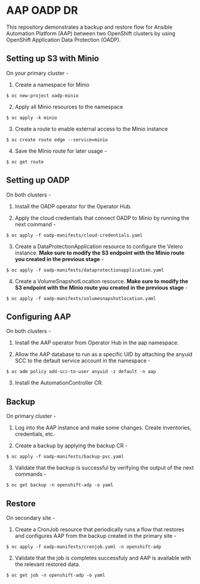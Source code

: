# AAP OADP DR

This repository demonstrates a backup and restore flow for Ansible Automation Platform (AAP) between two OpenShift clusters by using OpenShift Application Data Protection (OADP).

## Setting up S3 with Minio

On your primary cluster -

1. Create a namespace for Minio

```
$ oc new-project oadp-minio
```

2. Apply all Minio resources to the namespace

```
$ oc apply -k minio
```

3. Create a route to enable external access to the Minio instance

```
$ oc create route edge --service=minio
```

4. Save the Minio route for later usage -

```
$ oc get route
```

## Setting up OADP

On both clusters -

1. Install the OADP operator for the Operator Hub.

2. Apply the cloud credentials that connect OADP to Minio by running the next command -

```
$ oc apply -f oadp-manifests/cloud-credentials.yaml
```

3. Create a DataProtectionApplication resource to configure the Velero instance. **Make sure to modify the S3 endpoint with the Minio route you created in the previous stage** -

```
$ oc apply -f oadp-manifests/dataprotectionapplication.yaml
```

4. Create a VolumeSnapshotLocation resource. **Make sure to modify the S3 endpoint with the Minio route you created in the previous stage** -

```
$ oc apply -f oadp-manifests/volumesnapshotlocation.yaml
```

## Configuring AAP

On both clusters -

1. Install the AAP operator from Operator Hub in the aap namespace.

2. Allow the AAP database to run as a specific UID by attaching the anyuid SCC to the default service account in the namespace -

```
$ oc adm policy add-scc-to-user anyuid -z default -n aap
```

3. Install the AutomationController CR.

## Backup

On primary cluster -

1. Log into the AAP instance and make some changes. Create inventories, credentials, etc.

2. Create a backup by applying the backup CR -

```
$ oc apply -f oadp-manifests/backup-pvc.yaml
```

3. Validate that the backup is successful by verifying the output of the next commands -

```
$ oc get backup -n openshift-adp -o yaml
```

## Restore

On secondary site -

1. Create a CronJob resource that periodically runs a flow that restores and configures AAP from the backup created in the primary site -

```
$ oc apply -f oadp-manifests/cronjob.yaml -n openshift-adp
```

2. Validate that the job is completes successfuly and AAP is available with the relevant restored data.

```
$ oc get job -n openshift-adp -o yaml
```